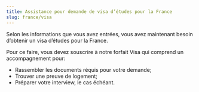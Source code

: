 ```yaml
---
title: Assistance pour demande de visa d’études pour la France
slug: france/visa
---
```

Selon les informations que vous avez entrées, vous avez maintenant besoin d’obtenir un visa d’études pour la France.

Pour ce faire, vous devez souscrire à notre forfait Visa qui comprend un accompagnement pour:
- Rassembler les documents réquis pour votre demande;
- Trouver une preuve de logement;
- Préparer votre interview, le cas échéant.

